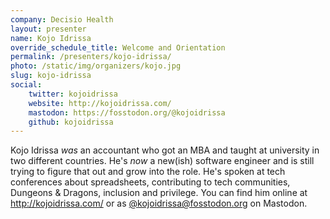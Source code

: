 ```yaml
---
company: Decisio Health
layout: presenter
name: Kojo Idrissa
override_schedule_title: Welcome and Orientation
permalink: /presenters/kojo-idrissa/
photo: /static/img/organizers/kojo.jpg
slug: kojo-idrissa
social:
    twitter: kojoidrissa
    website: http://kojoidrissa.com/
    mastodon: https://fosstodon.org/@kojoidrissa
    github: kojoidrissa
---
```


Kojo Idrissa _was_ an accountant who got an MBA and taught at university in
two different countries. He's _now_ a new(ish) software engineer and is still
trying to figure that out and grow into the role. He's spoken at tech conferences
about spreadsheets, contributing to tech communities, Dungeons & Dragons, inclusion
and privilege. You can find him online at http://kojoidrissa.com/ or as
[@kojoidrissa@fosstodon.org](https://fosstodon.org/@kojoidrissa) on Mastodon.
